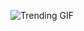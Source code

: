 
<!-- GIF_SECTION -->
![Trending GIF](https://media3.giphy.com/media/v1.Y2lkPThiYjIxNzcydW1taWtzZGdoZjZwaHNsc2h1ZG1wamw2NGJyaXpzcWdxajAxYmpnaiZlcD12MV9naWZzX3NlYXJjaCZjdD1n/YYKoJL28YtscdUTGWA/giphy.gif)
<!-- END_GIF_SECTION -->
